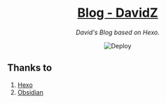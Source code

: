 <div align="center">

# [Blog - DavidZ](https://blog.davidz.cn)

_David's Blog based on Hexo._

![Deploy](https://github.com/DavidZhang73/blog.davidz.cn/workflows/Deploy/badge.svg)

</div>

## Thanks to

1. [Hexo](https://github.com/hexojs/hexo)
2. [Obsidian](https://github.com/TriDiamond/hexo-theme-obsidian)
